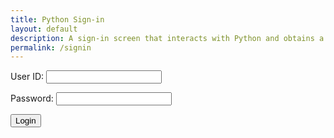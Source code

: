 ```yaml
---
title: Python Sign-in
layout: default
description: A sign-in screen that interacts with Python and obtains a user.
permalink: /signin
---
```


<form id="form">
    <p><label>
        User ID:
        <input type="text" name="name" id="name" required="" />
    </label></p>
    <p><label>
        Password:
        <input type="password" name="password" id="password" required="" />
    </label></p>
    <button type="submit">Login</button>
    <p id="message"></p>
</form>

<script>
    document.getElementById("form").addEventListener("submit", (event) => {
        event.preventDefault();
        // const url = "https://tngc.nighthawkcodescrums.gq/api/names/";
        const url = "http://172.20.159.234:8087/api/names/"
        const body = {
            name: document.getElementById("name").value,
            password: document.getElementById("password").value,
        };
        const requestOptions = {
            method: 'POST',
            // mode: 'cors',
            // cache: 'no-cache',
            // credentials: 'same-origin',
            body: JSON.stringify(body),
            headers: {
                "Content-Type": "application/json",
            },
        };
        fetch(url, requestOptions)
            .then(response => {
                console.log(response)
                if (response.status === 200){
                    return response.json()
                }
                else if (response.status === 210) {
                    document.getElementById("message").innerHTML = "Username must be more than 2 characters";
                    return
                }
                else if (response.status === 211) {
                    document.getElementById("message").innerHTML = "Username not found";
                    return
                }
                else if (response.status === 212) {
                    document.getElementById("message").innerHTML = "Password incorrect";
                    return
                }
                else {
                    document.getElementById("message").innerHTML = "Error " + response.status;
                    return
                }
            })
            .then(data => {
                if (data == undefined){
                    return
                }
                const message = 'Login success: ' + data.name;
                document.getElementById("message").innerHTML = message;
                localStorage.setItem("name", data.name);
            })
            .catch(response => {
                const message = response.message;
                
                document.getElementById("message").innerHTML = message;
                localStorage.removeItem("name");
                localStorage.removeItem("visitor");
            });
    });
</script>